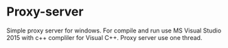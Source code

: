 # Proxy-server
Simple proxy server for windows. For compile and run use MS Visual Studio 2015 with c++ compliler for Visual C++. Proxy server use one thread.
